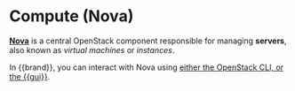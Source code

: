 # Compute (Nova)

**[Nova](https://docs.openstack.org/nova/)** is a central OpenStack component responsible for managing **servers**, also known as *virtual machines* or *instances*.

In {{brand}}, you can interact with Nova using [either the OpenStack CLI, or the {{gui}}](../../../background/gui-vs-api.md).
